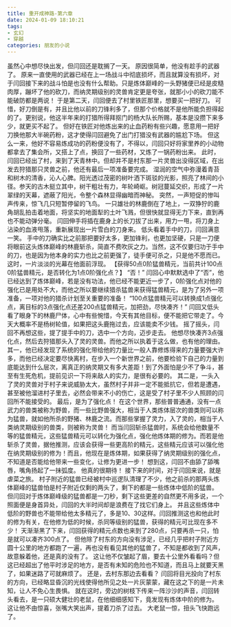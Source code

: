 ```yaml
---
title: 重开成神路-第六章
date: 2024-01-09 18:10:21
tags:
- 玄幻
- 穿越
categories: 朋友的小说
---
```

虽然心中想尽快出发，但闫回还是耽搁了一天。
原因很简单，他没有趁手的武器了。
原来一直使用的武器已经在上一场战斗中彻底损坏，而且就算没有损坏，对于闫回接下来的战斗怕是也没有什么帮助。只是炼体巅峰的一头野猪便已经是皮糙肉厚，蹦坏了他的砍刀，而纳灵期级别的灵兽肯定更是夸张，就那小小的砍刀能不能破防都是两说！
于是第二天，闫回便去了村里铁匠那里，想要买一把好刀。
可惜，好刀倒是有，并且比他以前的刀锋利多了，但那个价格就不是他所能负担得起的了。更别说，他这半年来的打猎所得拜抠门的杨大队长所赐，基本是没攒下来多少，就更买不起了。
但好在铁匠对他炼出来的止血药粉有些兴趣，愿意用一把好刀换他那大半碗药粉，这才使得闫回避免了出门打猎没有武器的尴尬下场。
但这么一来，他好不容易炼成功的药粉便没有了，不得以，闫回只好将家里养的小动物都拿去了集会所，又搭上了点，换回了一些药材，又炼了一锅药粉出来。
此时，闫回已经出了村，来到了天青林中。但却并不是村东那一片灵兽出没得区域，在出发去狩猎那只灵兽之前，他还有最后一项准备要完成。
湿润的空气中弥漫着青苔和树木的清香，沁人心脾。阳光透过茂密的树叶洒下斑驳的光影，照亮了林间的小径。参天的古木挺立其中，树干粗壮有力，年轮崎岖。树冠蔓延交织，形成了一片翠绿的天幕，遮蔽了阳光，令整个森林显得幽暗而神秘。
突然，一声短促的惨叫声传来，惊飞几只短暂停留的飞鸟。
一只雄壮的林鹿倒在了地上，一双狰狞的鹿角胡乱拍击着地面，将坚实的地面犁的土叶飞溅，但很快就显得无力下来，直到再也不能动弹分毫。
闫回伸手将插在鹿身上的长刀拔了出来，用力一甩，将刀身上沾染的血液甩落，重新展现出一片雪白的刀身来。
低头看着手中的刀，闫回满意一笑。
手中的刀确实比之前那把要好太多，更加锋利，也更加坚硬，只是一刀便将眼前这头炼体巅峰的林鹿斩杀，简直不费吹灰之力。当然，这不仅要归功于手中的刀，也是因为他本身的实力也比之前更强了，徒手便可杀之，只是他不愿而已。
这时，一片淡淡的光幕在他面前浮现。
【获得50点0阶猛兽精元，当前共计100点0阶猛兽精元，是否转化为1点0阶强化点？】
“否！”
闫回心中默默选中了“否”，他已经达到了炼体巅峰，若是没有功法，他已经不能更近一步了，0阶强化点对他的强化已是用处不大，而他之所以要继续猎杀猛兽来获得猛兽精元，是为了另外一项准备，一项对他的猎杀计划至关重要的准备！
“100点猛兽精元可以转换成1点强化点，离目标的3点强化点还差200点猛兽精元，加把劲，尽快凑齐！”
闫回又低头看了眼身下的林鹿尸体，心中有些惋惜，今天有其他目标，便不能把它带走了。今天大概率不是杨树轮值，如果把这头鹿拖过去，应该能卖不少钱。
摇了摇头，闫回不再想这些，提了提手中的刀，选中一个方向，迈步走去。
他想尽快凑齐3点强化点，然后去狩猎那头入了灵的灵兽。而他之所以执着于这么做，也有他的理由。其一，他已经发现了系统的强化带给他的力量比一般人靠修炼得来的力量要强大许多，而他已经决定要尽快离村，在步入一个新世界之前，他要检验下自己的力量到底能达到什么层次，离真正的纳灵期又有多大差距！到了外面怕是少不了争斗，甚至有生死危机，提前见识一下将来敌人的实力，是很有必要的。
其二是，一头入了灵的灵兽对于村子来说威胁太大，虽然村子并非一定不能抵抗它，但若是遭遇，甚至被他溜进村子里去，必然会带来不小的伤亡，这是受了村子里不少人照顾的闫回所不能接受的。
最后，是为了强化点！
在这个世界，那些普普通通，没有一点武力的兽类被称为野兽，而一些比野兽强大，相当于人类炼体层次的兽类则可以称为猛兽，就如他所杀的野猪、林鹿之流。而那些掌握了灵力，入了灵的，相当于人类纳灵期级别的兽类，则被称为灵兽！
而当闫回斩杀猛兽时，系统会给他数量不等的猛兽精元，这些猛兽精元可以转化为强化点，强化他炼体期的修为。而若是他斩杀了灵兽，据他推测，应该会获得一些更高阶的精元，这些精元应该可以强化他在纳灵期级别的修为！而且，他现在是炼体期，如果获得了纳灵期级别的强化点，不知道是否能给他带来一些变化，让修为更进一步！
想到这，闫回不由舔了舔嘴唇，嘴角扬起了一抹弧度。
他真的很期待！
接下来的时间，对于闫回来说，就是虐菜之旅。
村子附近的猛兽已经被村中巡逻队清理了不少，他之前杀的那两头炼体巅峰的猛兽怕是村子附近仅剩的两头了，剩下的都是一些炼体中低阶的猛兽。
但闫回对于炼体巅峰级的猛兽都是一刀秒，剩下这些更差的自然更不用多说，一个照面便是身首异处，闫回的大半时间却是浪费在了找它们身上。
并且这些炼体中低阶的野兽也不能带给他太多精元了，多是10、30这样。闫回推测这也和他此时的修为有关，在他修为低的时候，杀同等级别的猛兽，获得的精元可比现在多不少！
天渐渐黑了下来，闫回获得的精元点数也来到了280点，只要再杀一只，怕是就可以凑齐300点了。
但他除了村东的方向没有涉足，已经几乎把村子附近方圆十公里的地方都跑了一遍，再也没有看见其他的猛兽了，不知是都收到了风声，故意躲着他，还是真的没有了。
这让他不仅皱起了眉，要去十公里外看看吗？但这已经超出了他平时涉足的地方，是否有未知的危险也不知道，而且马上就要天黑了，如果迷路了可就麻烦了。
还是，去村东那边去看看？
闫回将目光投向了村东的方向，已经略显昏沉的光线使得他所见之处一片灰蒙蒙，藏在这之下的是一片未知，让人不免心生畏惧。
就在这时，旁边的树枝下传来一阵沙沙的声音，闫回转头看去，是一只硕大健壮的老鼠，在他细细感知下，竟发现有炼体中阶的修为。
这让他不由惊喜，张嘴大笑出声，提着刀杀了过去。
大老鼠一惊，扭头飞快跑远了。